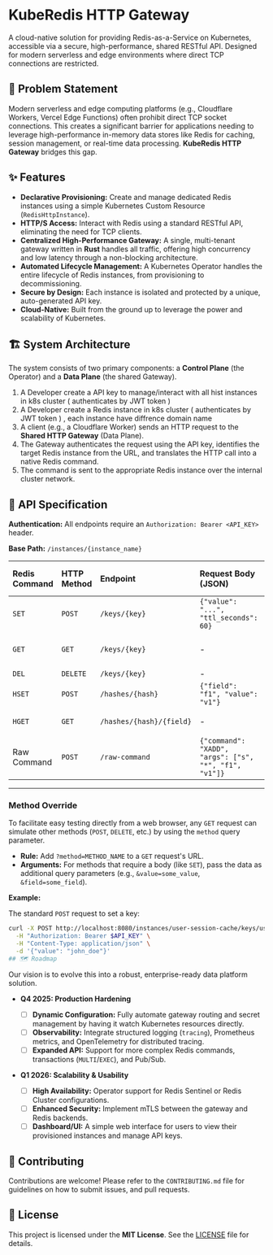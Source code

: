 # KubeRedis HTTP Gateway

[](https://www.google.com/search?q=https://github.com/your-repo/your-project/actions)
[](https://opensource.org/licenses/MIT)
[](https://www.google.com/search?q=https://github.com/your-repo/your-project/releases)

A cloud-native solution for providing Redis-as-a-Service on Kubernetes, accessible via a secure, high-performance, shared RESTful API. Designed for modern serverless and edge environments where direct TCP connections are restricted.

## 🎯 Problem Statement

Modern serverless and edge computing platforms (e.g., Cloudflare Workers, Vercel Edge Functions) often prohibit direct TCP socket connections. This creates a significant barrier for applications needing to leverage high-performance in-memory data stores like Redis for caching, session management, or real-time data processing. **KubeRedis HTTP Gateway** bridges this gap.

## ✨ Features

  * **Declarative Provisioning:** Create and manage dedicated Redis instances using a simple Kubernetes Custom Resource (`RedisHttpInstance`).
  * **HTTP/S Access:** Interact with Redis using a standard RESTful API, eliminating the need for TCP clients.
  * **Centralized High-Performance Gateway:** A single, multi-tenant gateway written in **Rust** handles all traffic, offering high concurrency and low latency through a non-blocking architecture.
  * **Automated Lifecycle Management:** A Kubernetes Operator handles the entire lifecycle of Redis instances, from provisioning to decommissioning.
  * **Secure by Design:** Each instance is isolated and protected by a unique, auto-generated API key.
  * **Cloud-Native:** Built from the ground up to leverage the power and scalability of Kubernetes.

## 🏗️ System Architecture

The system consists of two primary components: a **Control Plane** (the Operator) and a **Data Plane** (the shared Gateway).

1.  A Developer create a API key to manage/interact with all hist instances in k8s cluster ( authenticates by JWT token )
2.  A Developer create a Redis instance in k8s cluster ( authenticates by JWT token ) , each instance have diffrence domain name
3.  A client (e.g., a Cloudflare Worker) sends an HTTP request to the **Shared HTTP Gateway** (Data Plane).
4.  The Gateway authenticates the request using the API key, identifies the target Redis instance from the URL, and translates the HTTP call into a native Redis command.
5.  The command is sent to the appropriate Redis instance over the internal cluster network.




## 📖 API Specification

**Authentication:** All endpoints require an `Authorization: Bearer <API_KEY>` header.

**Base Path:** `/instances/{instance_name}`

| Redis Command | HTTP Method | Endpoint                       | Request Body (JSON)             | Success Response (200 OK)                          |
| :------------ | :---------- | :----------------------------- | :------------------------------ | :------------------------------------------------- |
| `SET`         | `POST`      | `/keys/{key}`                  | `{"value": "...", "ttl_seconds": 60}` | `{"status": "OK"}`                                 |
| `GET`         | `GET`       | `/keys/{key}`                  | -                               | `{"key": "mykey", "value": "some_value"}`          |
| `DEL`         | `DELETE`    | `/keys/{key}`                  | -                               | `{"deleted": 1}`                                   |
| `HSET`        | `POST`      | `/hashes/{hash}`               | `{"field": "f1", "value": "v1"}` | `{"status": "OK"}`                                 |
| `HGET`        | `GET`       | `/hashes/{hash}/{field}`       | -                               | `{"hash": "h", "field": "f1", "value": "v1"}`      |
| Raw Command   | `POST`      | `/raw-command`                 | `{"command": "XADD", "args": ["s", "*", "f1", "v1"]}` | `{"result": "1725700000000-0"}` |

-----


### Method Override

To facilitate easy testing directly from a web browser, any `GET` request can simulate other methods (`POST`, `DELETE`, etc.) by using the `method` query parameter.
* **Rule:** Add `?method=METHOD_NAME` to a `GET` request's URL.
* **Arguments:** For methods that require a body (like `SET`), pass the data as additional query parameters (e.g., `&value=some_value`, `&field=some_field`).

**Example:**

The standard `POST` request to set a key:
```bash
curl -X POST http://localhost:8080/instances/user-session-cache/keys/user:123 \
  -H "Authorization: Bearer $API_KEY" \
  -H "Content-Type: application/json" \
  -d '{"value": "john_doe"}'
## 🗺️ Roadmap
```
Our vision is to evolve this into a robust, enterprise-ready data platform solution.

  * **Q4 2025: Production Hardening**

      * [ ] **Dynamic Configuration:** Fully automate gateway routing and secret management by having it watch Kubernetes resources directly.
      * [ ] **Observability:** Integrate structured logging (`tracing`), Prometheus metrics, and OpenTelemetry for distributed tracing.
      * [ ] **Expanded API:** Support for more complex Redis commands, transactions (`MULTI`/`EXEC`), and Pub/Sub.

  * **Q1 2026: Scalability & Usability**

      * [ ] **High Availability:** Operator support for Redis Sentinel or Redis Cluster configurations.
      * [ ] **Enhanced Security:** Implement mTLS between the gateway and Redis backends.
      * [ ] **Dashboard/UI:** A simple web interface for users to view their provisioned instances and manage API keys.

## 🤝 Contributing

Contributions are welcome\! Please refer to the `CONTRIBUTING.md` file for guidelines on how to submit issues, and pull requests.

## 📄 License

This project is licensed under the **MIT License**. See the [LICENSE](https://www.google.com/search?q=LICENSE) file for details.

